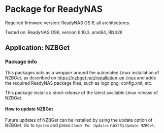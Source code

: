# Package for ReadyNAS

Required firmware version: ReadyNAS OS 6, all architectures.

Tested on: ReadyNAS OS6, version 6.10.3, amd64, RN426

## Application: NZBGet

### Package info
This packages acts as a *wrapper* around the automated Linux installation of NZBGet, as described on https://nzbget.net/installation-on-linux and adds the required ReadyNAS package files, such as logo.png, config.xml, etc.

This package installs a *stock release* of the latest available Linux release of NZBGet.

#### How to update NZBGet
Future updates of NZBGet can be installed by using the update option of NZBGet. Go to `System` and press  `Check For Updates` next to `Update NZBGet`.
